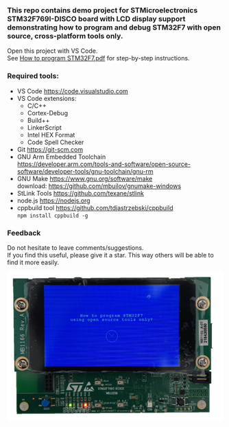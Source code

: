 ### This repo contains demo project for STMicroelectronics STM32F769I-DISCO board with LCD display support demonstrating how to program and debug STM32F7 with open source, cross-platform tools only.
Open this project with VS Code.  
See [How to program STM32F7.pdf](How-to-program-STM32F7.pdf) for step-by-step instructions.

### Required tools:
* VS Code https://code.visualstudio.com
* VS Code extensions:
    * C/C++
    * Cortex-Debug
    * Build++
    * LinkerScript
    * Intel HEX Format
    * Code Spell Checker
* Git https://git-scm.com
* GNU Arm Embedded Toolchain  
https://developer.arm.com/tools-and-software/open-source-software/developer-tools/gnu-toolchain/gnu-rm
* GNU Make https://www.gnu.org/software/make  
download: https://github.com/mbuilov/gnumake-windows
* StLink Tools https://github.com/texane/stlink
* node.js https://nodejs.org
* cppbuild tool https://github.com/tdjastrzebski/cppbuild  
`npm install cppbuild -g`

### Feedback
Do not hesitate to leave comments/suggestions.  
If you find this useful, please give it a star. This way others will be able to find it more easily.

![stm32f769](stm32f769.png)
